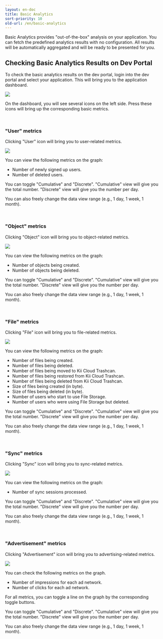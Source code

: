 ```yaml
---
layout: en-doc
title: Basic Analytics
sort-priority: 10
old-url: /en/basic-analytics
---
```

Basic Analytics provides "out-of-the-box" analysis on your application. You can fetch the predefined analytics results with no configuration. All results will be automatically aggregated and will be ready to be presented for you.


## Checking Basic Analytics Results on Dev Portal

To check the basic analytics results on the dev portal, login into the dev portal and select your application.  This will bring you to the application dashboard.

![](01.png)

On the dashboard, you will see several icons on the left side.  Press these icons will bring up the corresponding basic metrics.

<br />

### "User" metrics

Clicking "User" icon will bring you to user-related metrics.

![](02.png)

You can view the following metrics on the graph:

 * Number of newly signed up users.
 * Number of deleted users.

You can toggle "Cumulative" and "Discrete".  "Cumulative" view will give you the total number.  "Discrete" view will give you the number per day.

You can also freely change the data view range (e.g., 1 day, 1 week, 1 month).

<br />

### "Object" metrics
Clicking "Object" icon will bring you to object-related metrics.

![](03.png)

You can view the following metrics on the graph:

 * Number of objects being created.
 * Number of objects being deleted.

You can toggle "Cumulative" and "Discrete".  "Cumulative" view will give you the total number.  "Discrete" view will give you the number per day.

You can also freely change the data view range (e.g., 1 day, 1 week, 1 month).

<br />

### "File" metrics
Clicking "File" icon will bring you to file-related metrics.

![](04.png)

You can view the following metrics on the graph:

 * Number of files being created.
 * Number of files being deleted.
 * Number of files being moved to Kii Cloud Trashcan.
 * Number of files being restored from Kii Cloud Trashcan.
 * Number of files being deleted from Kii Cloud Trashcan.
 * Size of files being created (in byte).
 * Size of files being deleted (in byte).
 * Number of users who start to use File Storage.
 * Number of users who were using File Storage but deleted.

You can toggle "Cumulative" and "Discrete".  "Cumulative" view will give you the total number.  "Discrete" view will give you the number per day.

You can also freely change the data view range (e.g., 1 day, 1 week, 1 month).

<br />

### "Sync" metrics
Clicking "Sync" icon will bring you to sync-related metrics.

![](05.png)

You can view the following metrics on the graph:

 * Number of sync sessions processed.

You can toggle "Cumulative" and "Discrete".  "Cumulative" view will give you the total number.  "Discrete" view will give you the number per day.

You can also freely change the data view range (e.g., 1 day, 1 week, 1 month).

<br />

### "Advertisement" metrics

Clicking "Advertisement" icon will bring you to advertising-related metrics.  

![](06.png)

You can check the following metrics on the graph.

 * Number of impressions for each ad network.
 * Number of clicks for each ad network.

For all metrics, you can toggle a line on the graph by the corresponding toggle buttons.

You can toggle "Cumulative" and "Discrete".  "Cumulative" view will give you the total number.  "Discrete" view will give you the number per day.

You can also freely change the data view range (e.g., 1 day, 1 week, 1 month).
